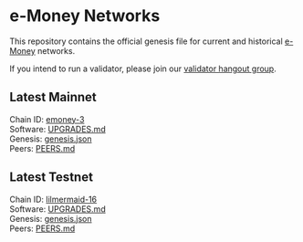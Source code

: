 # e-Money Networks

This repository contains the official genesis file for current and historical [e-Money](https://e-money.com) networks.

If you intend to run a validator, please join our [validator hangout group](https://t.me/joinchat/HBB5elfpWv8rADBFhhjbtg).

## Latest Mainnet

Chain ID: [emoney-3](emoney-3/README.md)  
Software: [UPGRADES.md](emoney-3/UPGRADES.md)  
Genesis:  [genesis.json](https://raw.githubusercontent.com/e-money/networks/master/emoney-3/genesis.json)  
Peers: [PEERS.md](emoney-3/PEERS.md)  

## Latest Testnet

Chain ID: [lilmermaid-16](lilmermaid-16/README.md)  
Software: [UPGRADES.md](lilmermaid-16/UPGRADES.md)  
Genesis:  [genesis.json](https://raw.githubusercontent.com/e-money/networks/master/lilmermaid-16/genesis.json)  
Peers: [PEERS.md](lilmermaid-16/PEERS.md)  

